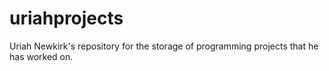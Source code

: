 # uriahprojects
Uriah Newkirk's repository for the storage of programming projects that he has worked on.
